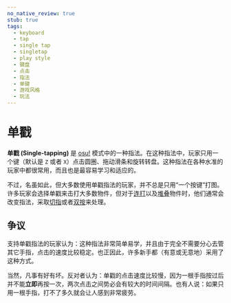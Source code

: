 ```yaml
---
no_native_review: true
stub: true
tags:
  - keyboard
  - tap
  - single tap
  - singletap
  - play style
  - 键盘
  - 点击
  - 指法
  - 单键
  - 游戏风格
  - 玩法
---
```


# 单戳

**单戳 (Single-tapping)** 是 [osu!](/wiki/Game_mode/osu!) 模式中的一种指法。在这种指法中，玩家只用一个键（默认是 `Z` 或者 `X`）点击圆圈、拖动滑条和旋转转盘。这种指法在各种水准的玩家中都很常用，而且也是最容易学习和适应的。

不过，名虽如此，但大多数使用单戳指法的玩家，并不总是只用“一个按键”打图。许多玩家会选择单戳来击打大多数物件，但对于[连打](/wiki/Beatmap/Pattern/Stream)以及[堆叠](/wiki/Mapping_techniques/Stack)物件时，他们通常会改变指法，采取[切指](/wiki/Play_style/Alternating)或者[双按](/wiki/Play_style/Double_tapping)来处理。

## 争议

支持单戳指法的玩家认为：这种指法非常简单易学，并且由于完全不需要分心去管其它手指，点击的速度比较稳定。也正因此，许多新手都（有意或无意地）采用了这种方式。

当然，凡事有好有坏。反对者认为：单戳的点击速度比较慢，因为一根手指按过后并不能**立即**再按一次，两次点击之间势必会有较大的时间间隔。也有人说：如果只用一根手指，打不了多久就会让人感到非常疲劳。
